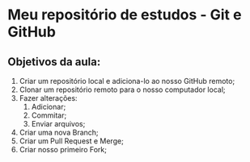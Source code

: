 # Meu repositório de estudos - Git e GitHub

## Objetivos da aula:

1. Criar um repositório local e adiciona-lo ao nosso GitHub remoto;
2. Clonar um repositório remoto para o nosso computador local;
3. Fazer alterações:
    1. Adicionar;
    2. Commitar;
    3. Enviar arquivos;
4. Criar uma nova Branch;
5. Criar um Pull Request e Merge;
6. Criar nosso primeiro Fork;